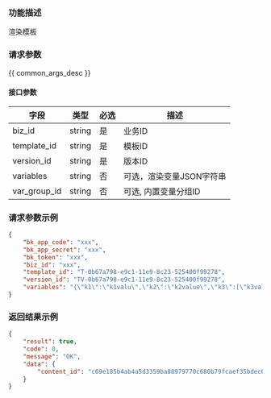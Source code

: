 ### 功能描述

渲染模板

### 请求参数

{{ common_args_desc }}

#### 接口参数

| 字段         |  类型      | 必选   |  描述      |
|--------------|------------|--------|------------|
| biz_id       |  string    | 是     | 业务ID     |
| template_id  |  string    | 是     | 模板ID     |
| version_id   |  string    | 是     | 版本ID     |
| variables    |  string    | 否     | 可选，渲染变量JSON字符串 |
| var_group_id |  string    | 否     | 可选, 内置变量分组ID |

### 请求参数示例

```json
{
    "bk_app_code": "xxx",
    "bk_app_secret": "xxx",
    "bk_token": "xxx",
    "biz_id": "xxx",
    "template_id": "T-0b67a798-e9c1-11e9-8c23-525400f99278",
    "version_id": "TV-0b67a798-e9c1-11e9-8c23-525400f99278",
    "variables": "{\"k1\":\"k1valu\",\"k2\":\"k2value\",\"k3\":[\"k3value1\",\"k3value2\"]}"
}
```

### 返回结果示例

```json
{
    "result": true,
    "code": 0,
    "message": "OK",
    "data": {
        "content_id": "c69e185b4ab4a5d3359ba88979770c680b79fcaef35bdec050915e882d225806"
    }
}
```
